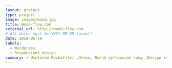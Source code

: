 ```yaml
---
layout: project
type: project
image: images/wood.jpg
title: Wood-flow.com
external_url: http://wood-flow.com
# All dates must be YYYY-MM-DD format!
date: 2018-05-10
labels:
  - Wordpress
  - Responzívní design
summary: • Umělecké Řezbářství ,Dřevo, Ručně vyřezávané rámy ,Design ze dřeva, Historický styl, Barokní styl, Reliéfy
---
```




